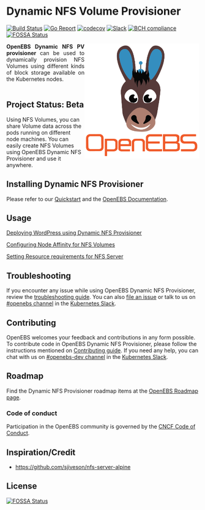 # Dynamic NFS Volume Provisioner
[![Build Status](https://github.com/openebs/dynamic-nfs-provisioner/actions/workflows/build.yml/badge.svg)](https://github.com/openebs/dynamic-nfs-provisioner/actions/workflows/build.yml)
[![Go Report](https://goreportcard.com/badge/github.com/openebs/dynamic-nfs-provisioner)](https://goreportcard.com/report/github.com/openebs/dynamic-nfs-provisioner)
[![codecov](https://codecov.io/gh/openebs/dynamic-nfs-provisioner/branch/develop/graph/badge.svg)](https://app.codecov.io/gh/openebs/dynamic-nfs-provisioner)
[![Slack](https://img.shields.io/badge/chat!!!-slack-ff1493.svg?style=flat-square)](https://kubernetes.slack.com/messages/openebs)
[![BCH compliance](https://bettercodehub.com/edge/badge/openebs/dynamic-nfs-provisioner?branch=develop)](https://bettercodehub.com/results/openebs/dynamic-nfs-provisioner)
[![FOSSA Status](https://app.fossa.com/api/projects/git%2Bgithub.com%2Fopenebs%2Fdynamic-nfs-provisioner.svg?type=shield)](https://app.fossa.com/projects/git%2Bgithub.com%2Fopenebs%2Fdynamic-nfs-provisioner?ref=badge_shield)

<img width="300" align="right" alt="OpenEBS Logo" src="https://raw.githubusercontent.com/cncf/artwork/HEAD/projects/openebs/stacked/color/openebs-stacked-color.png" xmlns="http://www.w3.org/1999/html">

<p align="justify">
<strong>OpenEBS Dynamic NFS PV provisioner</strong> can be used to dynamically provision 
NFS Volumes using different kinds of block storage available on the Kubernetes nodes. 
<br>
<br>
</p>

## Project Status: Beta
Using NFS Volumes, you can share Volume data across the pods running on different node machines. You can easily create NFS Volumes using OpenEBS Dynamic NFS Provisioner and use it anywhere.

## Installing Dynamic NFS Provisioner
Please refer to our [Quickstart](https://github.com/openebs/dynamic-nfs-provisioner/blob/develop/docs/intro.md) and the [OpenEBS Documentation](https://docs.openebs.io).


## Usage
[Deploying WordPress using Dynamic NFS Provisioner](https://github.com/openebs/dynamic-nfs-provisioner/blob/develop/docs/workload/wordpress.md)

[Configuring Node Affinity for NFS Volumes](https://github.com/openebs/dynamic-nfs-provisioner/blob/develop/docs/tutorial/node-affinity.md)

[Setting Resource requirements for NFS Server](https://github.com/openebs/dynamic-nfs-provisioner/blob/develop/docs/tutorial/configure-nfs-server-resource-requirements.md)

## Troubleshooting
If you encounter any issue while using OpenEBS Dynamic NFS Provisioner, review the [troubleshooting guide](https://github.com/openebs/dynamic-nfs-provisioner/blob/develop/docs/troubleshooting.md). You can also [file an issue](https://github.com/openebs/dynamic-nfs-provisioner/issues) or talk to us on [#openebs channel](https://kubernetes.slack.com/messages/openebs) in the [Kubernetes Slack](https://kubernetes.slack.com).

## Contributing
OpenEBS welcomes your feedback and contributions in any form possible. To contribute code in OpenEBS Dynamic NFS Provisioner, please follow the instructions mentioned on [Contributing guide](https://github.com/openebs/dynamic-nfs-provisioner/blob/develop/CONTRIBUTING.md). If you need any help, you can chat with us on [#openebs-dev channel](https://kubernetes.slack.com/messages/openebs-dev) in the [Kubernetes Slack](https://kubernetes.slack.com).

## Roadmap
Find the Dynamic NFS Provisioner roadmap items at the [OpenEBS Roadmap page](https://github.com/orgs/openebs/projects/12).

### Code of conduct
Participation in the OpenEBS community is governed by the [CNCF Code of Conduct](CODE-OF-CONDUCT.md).

## Inspiration/Credit
- https://github.com/sjiveson/nfs-server-alpine

## License
[![FOSSA Status](https://app.fossa.com/api/projects/git%2Bgithub.com%2Fopenebs%2Fdynamic-nfs-provisioner.svg?type=large)](https://app.fossa.com/projects/git%2Bgithub.com%2Fopenebs%2Fdynamic-nfs-provisioner?ref=badge_large)
